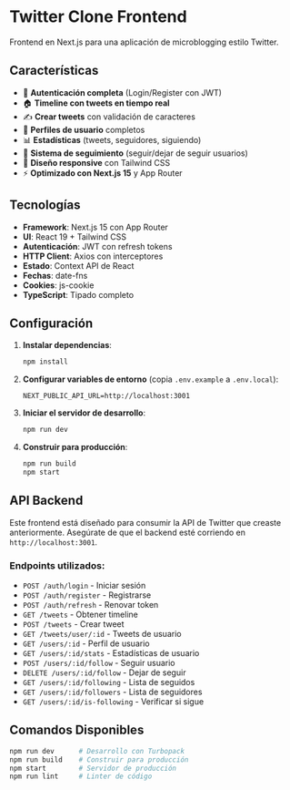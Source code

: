 # Twitter Clone Frontend

Frontend en Next.js para una aplicación de microblogging estilo Twitter.

## Características

- 🔐 **Autenticación completa** (Login/Register con JWT)
- 🏠 **Timeline con tweets en tiempo real**
- ✍️ **Crear tweets** con validación de caracteres
- 👤 **Perfiles de usuario** completos
- 📊 **Estadísticas** (tweets, seguidores, siguiendo)
- 👥 **Sistema de seguimiento** (seguir/dejar de seguir usuarios)
- 📱 **Diseño responsive** con Tailwind CSS
- ⚡ **Optimizado con Next.js 15** y App Router

## Tecnologías

- **Framework**: Next.js 15 con App Router
- **UI**: React 19 + Tailwind CSS
- **Autenticación**: JWT con refresh tokens
- **HTTP Client**: Axios con interceptores
- **Estado**: Context API de React
- **Fechas**: date-fns
- **Cookies**: js-cookie
- **TypeScript**: Tipado completo

## Configuración

1. **Instalar dependencias**:
   ```bash
   npm install
   ```

2. **Configurar variables de entorno** (copia `.env.example` a `.env.local`):
   ```env
   NEXT_PUBLIC_API_URL=http://localhost:3001
   ```

3. **Iniciar el servidor de desarrollo**:
   ```bash
   npm run dev
   ```

4. **Construir para producción**:
   ```bash
   npm run build
   npm start
   ```

## API Backend

Este frontend está diseñado para consumir la API de Twitter que creaste anteriormente. Asegúrate de que el backend esté corriendo en `http://localhost:3001`.

### Endpoints utilizados:

- `POST /auth/login` - Iniciar sesión
- `POST /auth/register` - Registrarse
- `POST /auth/refresh` - Renovar token
- `GET /tweets` - Obtener timeline
- `POST /tweets` - Crear tweet
- `GET /tweets/user/:id` - Tweets de usuario
- `GET /users/:id` - Perfil de usuario
- `GET /users/:id/stats` - Estadísticas de usuario
- `POST /users/:id/follow` - Seguir usuario
- `DELETE /users/:id/follow` - Dejar de seguir
- `GET /users/:id/following` - Lista de seguidos
- `GET /users/:id/followers` - Lista de seguidores
- `GET /users/:id/is-following` - Verificar si sigue

## Comandos Disponibles

```bash
npm run dev      # Desarrollo con Turbopack
npm run build    # Construir para producción
npm start        # Servidor de producción
npm run lint     # Linter de código
```
